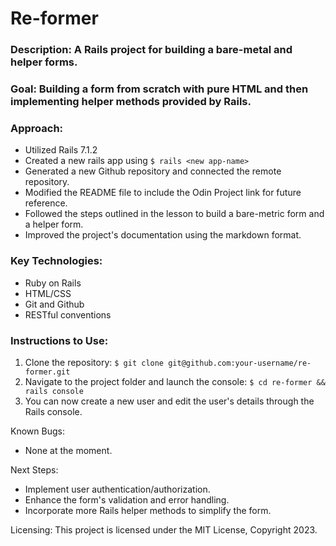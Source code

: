 
# Re-former
### Description: A Rails project for building a bare-metal and helper forms. 
### Goal: Building a form from scratch with pure HTML and then implementing helper methods provided by Rails.

### Approach: 

* Utilized Rails 7.1.2
* Created a new rails app using `$ rails <new app-name>`
* Generated a new Github repository and connected the remote repository.
* Modified the README file to include the Odin Project link for future reference.
* Followed the steps outlined in the lesson to build a bare-metric form and a helper form.
* Improved the project's documentation using the markdown format.

### Key Technologies: 
* Ruby on Rails
* HTML/CSS
* Git and Github
* RESTful conventions

### Instructions to Use:

1. Clone the repository: `$ git clone git@github.com:your-username/re-former.git`
2. Navigate to the project folder and launch the console: `$ cd re-former && rails console`
3. You can now create a new user and edit the user's details through the Rails console.

Known Bugs:

* None at the moment.

Next Steps:

* Implement user authentication/authorization.
* Enhance the form's validation and error handling.
* Incorporate more Rails helper methods to simplify the form.

Licensing:
 This project is licensed under the MIT License, Copyright 2023.
